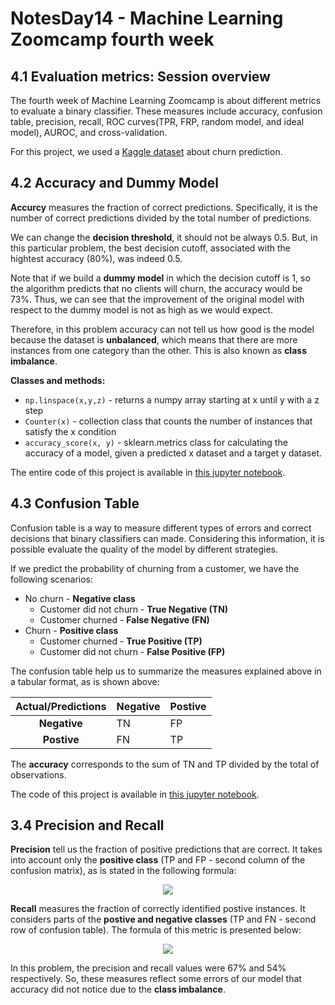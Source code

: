 # NotesDay14 - Machine Learning Zoomcamp fourth week 

## 4.1 Evaluation metrics: Session overview

The fourth week of Machine Learning Zoomcamp is about different metrics to evaluate a binary classifier. These measures include accuracy, confusion table, precision, recall, ROC curves(TPR, FRP, random model, and ideal model), AUROC, and cross-validation. 

For this project, we used a [Kaggle dataset](https://www.kaggle.com/blastchar/telco-customer-churn) about churn prediction. 


## 4.2 Accuracy and Dummy Model

**Accurcy** measures the fraction of correct predictions. Specifically, it is the number of correct predictions divided by the total number of predictions. 

We can change the **decision threshold**, it should not be always 0.5. But, in this particular problem, the best decision cutoff, associated with the hightest accuracy (80%), was indeed 0.5. 

Note that if we build a **dummy model** in which the decision cutoff is 1, so the algorithm predicts that no clients will churn, the accuracy would be 73%. Thus, we can see that the improvement of the original model with respect to the dummy model is not as high as we would expect. 

Therefore, in this problem accuracy can not tell us how good is the model because the dataset is **unbalanced**, which means that there are more instances from one category than the other. This is also known as **class imbalance**. 

**Classes and methods:** 

* `np.linspace(x,y,z)` - returns a numpy array starting at x until y with a z step 
* `Counter(x)` - collection class that counts the number of instances that satisfy the x condition
* `accuracy_score(x, y)` - sklearn.metrics class for calculating the accuracy of a model, given a predicted x dataset and a target y dataset. 


The entire code of this project is available in [this jupyter notebook](https://github.com/alexeygrigorev/mlbookcamp-code/blob/master/course-zoomcamp/04-evaluation/notebook.ipynb).  

## 4.3 Confusion Table

Confusion table is a way to measure different types of errors and correct decisions that binary classifiers can made. Considering this information, it is possible evaluate the quality of the model by different strategies.

If we predict the probability of churning from a customer, we have the following scenarios:

* No churn - **Negative class**
    * Customer did not churn - **True Negative (TN)**
    * Customer churned - **False Negative (FN)**
* Churn - **Positive class**
    * Customer churned - **True Positive (TP)**
    * Customer did not churn - **False Positive (FP)**

The confusion table help us to summarize the measures explained above in a tabular format, as is shown above: 

|**Actual/Predictions**|**Negative**|**Postive**|
|:-:|---|---|
|**Negative**|TN|FP|
|**Postive**|FN|TP| 

The **accuracy** corresponds to the sum of TN and TP divided by the total of observations. 

The code of this project is available in [this jupyter notebook](https://github.com/alexeygrigorev/mlbookcamp-code/blob/master/course-zoomcamp/04-evaluation/notebook.ipynb).  

## 3.4 Precision and Recall
**Precision** tell us the fraction of positive predictions that are correct. It takes into account only the **positive class** (TP and FP - second column of the confusion matrix), as is stated in the following formula:

<p align="center">
    <img src="https://render.githubusercontent.com/render/math?math=\large \frac{TP}{TP %2B FP}"/>
</p>

**Recall** measures the fraction of correctly identified postive instances. It considers parts of the **postive and negative classes** (TP and FN - second row of confusion table). The formula of this metric is presented below: 

<p align="center">
    <img src="https://render.githubusercontent.com/render/math?math=\large \frac{TP}{TP %2B FN}"/>
</p>

 In this problem, the precision and recall values were 67% and 54% respectively. So, these measures reflect some errors of our model that accuracy did not notice due to the **class imbalance**. 
